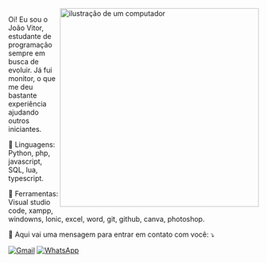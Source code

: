 <img src="https://raw.githubusercontent.com/MicaelliMedeiros/micaellimedeiros/master/image/computer-illustration.png" alt="ilustração de um computador" min-width="400px" max-width="400px" width="400px" align="right">

<p align="left"> 
  Oi! Eu sou o João Vitor, estudante de programação sempre em busca de evoluir.
  Já fui monitor, o que me deu bastante experiência ajudando outros iniciantes.
</p>

<p align="left">
  🤖 Linguagens: Python, php, javascript, SQL, lua, typescript. 
</p>

<p align="left">
  💼 Ferramentas: Visual studio code, xampp, windowns, Ionic, excel, word, git, github, canva, photoshop.
</p>

<p align="left">
  💌 Aqui vai uma mensagem para entrar em contato com você: ⤵️
</p>

<p align="left">
  <a href="mailto:joaovitorlacerdaif@gmail.com" title="Gmail">
  <img src="https://img.shields.io/badge/-Gmail-FF0000?style=flat-square&labelColor=FF0000&logo=gmail&logoColor=white&link=LINK-DO-SEU-GMAIL" alt="Gmail"/></a>
  <!-- <a href="#" title="LinkedIn"> preciso fazer a verificação
  <img src="https://img.shields.io/badge/-Linkedin-0e76a8?style=flat-square&logo=Linkedin&logoColor=white&link=LINK-DO-SEU-LINKEDIN" alt="LinkedIn"/></a> -->
  <a href="https://wa.me/5532988684240" title="WhatsApp">
  <img src="https://img.shields.io/badge/-WhatsApp-25d366?style=flat-square&labelColor=25d366&logo=whatsapp&logoColor=white&link=API-DO-SEU-WHATSAPP" alt="WhatsApp"/></a>
</p>
